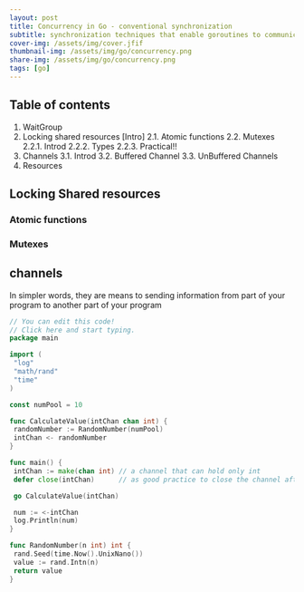 ```yaml
---
layout: post
title: Concurrency in Go - conventional synchronization
subtitle: synchronization techniques that enable goroutines to communicate together avoiding racing conditions
cover-img: /assets/img/cover.jfif
thumbnail-img: /assets/img/go/concurrency.png
share-img: /assets/img/go/concurrency.png
tags: [go]
---
```



## Table of contents

1. WaitGroup
2. Locking shared resources [Intro]
    2.1. Atomic functions
    2.2. Mutexes
        2.2.1. Introd
        2.2.2. Types
        2.2.3. Practical!!
3. Channels
    3.1. Introd
    3.2. Buffered Channel
    3.3. UnBuffered Channels
4. Resources

## Locking Shared resources

### Atomic functions

### Mutexes

## channels

In simpler words, they are means to sending information from part of your program to another part of your program

```go
// You can edit this code!
// Click here and start typing.
package main

import (
 "log"
 "math/rand"
 "time"
)

const numPool = 10

func CalculateValue(intChan chan int) {
 randomNumber := RandomNumber(numPool)
 intChan <- randomNumber
}

func main() {
 intChan := make(chan int) // a channel that can hold only int
 defer close(intChan)      // as good practice to close the channel after main finish executing, that's why we use defer

 go CalculateValue(intChan)

 num := <-intChan
 log.Println(num)
}

func RandomNumber(n int) int {
 rand.Seed(time.Now().UnixNano())
 value := rand.Intn(n)
 return value
}

```
